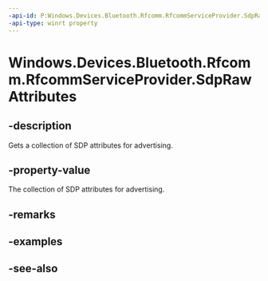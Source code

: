 ```yaml
---
-api-id: P:Windows.Devices.Bluetooth.Rfcomm.RfcommServiceProvider.SdpRawAttributes
-api-type: winrt property
---
```


<!-- Property syntax
public Windows.Foundation.Collections.IMap<uint, Windows.Storage.Streams.IBuffer> SdpRawAttributes { get; }
-->

# Windows.Devices.Bluetooth.Rfcomm.RfcommServiceProvider.SdpRawAttributes

## -description
Gets a collection of SDP attributes for advertising.

## -property-value
The collection of SDP attributes for advertising.

## -remarks

## -examples

## -see-also

